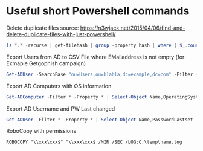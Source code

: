 # Useful short Powershell commands 

Delete duplicate files source: https://n3wjack.net/2015/04/06/find-and-delete-duplicate-files-with-just-powershell/
```powershell
ls *.* -recurse | get-filehash | group -property hash | where { $_.count -gt 1 } | % { $_.group | select -skip 1 } | del
```
Export Users from AD to CSV File where EMailaddress is not empty (for Exmaple Getgophish campaign)
```powershell
Get-ADUser -SearchBase "ou=Users,ou=blabla,dc=example,dc=com" -Filter {EmailAddress -like '*'} -Properties * | select GivenName, SurName, EmailAddress | export-csv -Path "" -Encoding Default

```
Export AD Computers with OS information
```powershell
Get-ADComputer -Filter * -Property * | Select-Object Name,OperatingSystem,OperatingSystemVersion | Export-CSV AllWindows.csv -NoTypeInformation -Encoding UTF8
```
Export AD Username and PW Last changed
```powershell
Get-ADUser -Filter * -Property * | Select-Object Name,PasswordLastset | Export-CSV PWLastSet.csv -NoTypeInformation -Encoding UTF8
```
RoboCopy with permissions
```
ROBOCOPY "\\xxx\xxx$" "\\xxx\xxx$ /MIR /SEC /LOG:C:\temp\name.log
```
